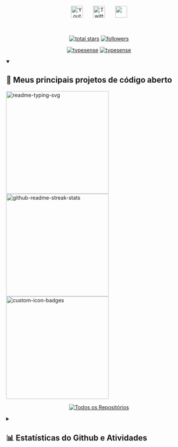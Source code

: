 <!-- Social icons section -->
<p align="center">
  <a href="https://www.youtube.com/channel/UCU42yWOSFT53BZ4w5vXAWRA"><img width="32px" alt="Youtube" title="Youtube" src="https://i.imgur.com/qiXu7b2.png"/></a>
  &#8287;&#8287;&#8287;&#8287;&#8287;
  <a href="https://twitter.com/ashu_sama5"><img width="32px" alt="Twitter" title="Twitter" src="https://i.imgur.com/OXZM1L6.png"/></a>
  &#8287;&#8287;&#8287;&#8287;&#8287;
  <a href="https://discord.com/users/379089880887721995" alt="Discord" title="Dev Pro Tips Discord Server"><img width="32px" src="https://i.imgur.com/OViZO8J.png"/></a>
</p>

<br/>

<!-- Social badges section -->
<!-- Badges with custom icons - https://github.com/anuraghazra/github-readme-stats -->
<p align="center">
  <a href="https://github.com/Ashu11-A?tab=repositories&sort=stargazers">
    <img alt="total stars" title="Total stars on GitHub" src="https://custom-icon-badges.demolab.com/github/stars/Ashu11-A?color=55960c&style=for-the-badge&labelColor=488207&logo=star"/></a>
  <a href="https://github.com/Ashu11-A?tab=followers">
    <img alt="followers" title="Follow me on Github" src="https://custom-icon-badges.demolab.com/github/followers/Ashu11-A?color=236ad3&labelColor=1155ba&style=for-the-badge&logo=person-add&label=Follow&logoColor=white"/></a>
</p>
      <p align="center">
        <a href="https://github.com/Next-Panel"><img src="https://custom-icon-badges.demolab.com/badge/-NextPanel-D90368?style=for-the-badge&logo=mention" alt="typesense" /></a>
        <a href="https://github.com/Seventyhost"><img src="https://custom-icon-badges.demolab.com/badge/-Seventyhost%20-D90368?style=for-the-badge&logo=mention" alt="typesense" /></a>
</p>
    </tr>
  </table>
</details>

<details open> 
  <summary><h2>📘 Meus principais projetos de código aberto</h2></summary>

  <!-- Repo info cards - https://github.com/anuraghazra/github-readme-stats -->
  <p align="left">
    <a href="https://github.com/Ashu11-A/Ashu_eggs"><img width="278" src="https://github-readme-stats.vercel.app/api/pin/?username=Ashu11-A&repo=Ashu_eggs&theme=transparent&show_icons=false&title_color=63fbf2&icon_color=fff" alt="readme-typing-svg"></a>
    <a href="https://github.com/Next-Panel/Jexactyl-BR"><img width="278" src="https://github-readme-stats.vercel.app/api/pin/?username=Next-Panel&repo=Jexactyl-BR&theme=transparent&show_icons=false&title_color=63fbf2&icon_color=fff" alt="github-readme-streak-stats"></a>
    <a href="https://github.com/Ashu11-A/PaymentBot"><img width="278" src="https://github-readme-stats.vercel.app/api/pin?username=Ashu11-A&repo=PaymentBot&theme=transparent&show_icons=false&title_color=63fbf2&icon_color=fff" alt="custom-icon-badges"></a>
  </p>

  <p align="center">
  <a href="https://github.com/Ashu11-A?tab=repositories&sort=stargazers"><img alt="Todos os Repositórios" title="Todos os Repositórios" src="https://custom-icon-badges.demolab.com/badge/-Click%20Aqui%20Para%20Ver%20Todos%20Os%20Meus%20Repos-161B22?style=for-the-badge&logoColor=white&logo=repo"/></a>
  <p>
</details>
<details>
  <summary><h2>📊 Estatísticas do Github e Atividades</h2></summary>

  
  <!-- GitHub Readme Streak Stats - https://github.com/anuraghazra/github-readme-stats -->
  <h3>🧑‍💻 Estatísticas de Linguagem</h3>
  <p>
    <img alt="Ashu11-A streak" src="https://github-readme-stats.vercel.app/api/top-langs?username=Ashu11-A&theme=transparent&layout=compact&langs_count=20&hide_border=true&card_width=490&title_color=63fbf2&icon_color=fff"/>
  </p>
  <h3>🔥 Estatísticas Streak</h3>
  <p>
    <img title="🔥 Get streak stats for your profile at git.io/streak-stats" alt="Ashu11-A streak" src="https://streak-stats.demolab.com/?user=Ashu11-A&theme=transparent&hide_border=true&locale=pt_BR&date_format=j%20M%5B%20Y%5D&mode=weekly"/>
  </p>

  <h3>💻 Estatísticas de perfil do GitHub</h3>

  <!-- https://github.com/anuraghazra/github-readme-stats -->

  <p>
    <img alt="Estatísticas de Github de Ashu11-A" src="https://github-readme-stats.vercel.app/api/?username=Ashu11-A&theme=transparent&show_icons=true&include_all_commits=true&count_private=true&hide_border=true&title_color=63fbf2&icon_color=fff" height="192px"/>
  </p>
  
  <!-- https://github.com/ashutosh00710/github-readme-activity-graph -->

[![Ashutosh's github activity graph](https://github-readme-activity-graph.vercel.app/graph?username=Ashu11-A&theme=react-dark)](https://github.com/ashutosh00710/github-readme-activity-graph)

<h3>⚡ Atividade recente do GitHub</h3>

  <!-- https://github.com/jamesgeorge007/github-activity-readme -->
  <!--START_SECTION:activity-->
1. 🗣 Commented on [#11](https://github.com/Ashu11-A/Ashu_eggs/issues/11) in [Ashu11-A/Ashu_eggs](https://github.com/Ashu11-A/Ashu_eggs)
2. 🗣 Commented on [#11](https://github.com/Ashu11-A/Ashu_eggs/issues/11) in [Ashu11-A/Ashu_eggs](https://github.com/Ashu11-A/Ashu_eggs)
3. ❗️ Closed issue [#11](https://github.com/Ashu11-A/Ashu_eggs/issues/11) in [Ashu11-A/Ashu_eggs](https://github.com/Ashu11-A/Ashu_eggs)
4. 🗣 Commented on [#11](https://github.com/Ashu11-A/Ashu_eggs/issues/11) in [Ashu11-A/Ashu_eggs](https://github.com/Ashu11-A/Ashu_eggs)
5. 🗣 Commented on [#11](https://github.com/Ashu11-A/Ashu_eggs/issues/11) in [Ashu11-A/Ashu_eggs](https://github.com/Ashu11-A/Ashu_eggs)
<!--END_SECTION:activity-->

</details>

